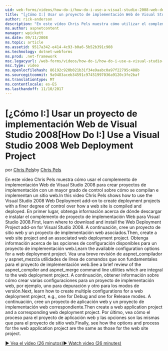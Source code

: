 ```yaml
---
uid: web-forms/videos/how-do-i/how-do-i-use-a-visual-studio-2008-web-deployment-project
title: "[¿Cómo I:] Usar un proyecto de implementación Web de Visual Studio 2008 | Documentos de Microsoft"
author: rick-anderson
description: "En este vídeo Chris Pels muestra cómo utilizar el complemento de implementación Web de Visual Studio 2008 para crear proyectos de implementación con un mayor grado de control sobre cómo..."
ms.author: aspnetcontent
manager: wpickett
ms.date: 09/11/2008
ms.topic: article
ms.assetid: 9517a342-e414-4c93-b0a6-5b52b391c908
ms.technology: dotnet-webforms
ms.prod: .net-framework
msc.legacyurl: /web-forms/videos/how-do-i/how-do-i-use-a-visual-studio-2008-web-deployment-project
msc.type: video
ms.openlocfilehash: 86192c920b021b31f34e9aabc0a97f22795c488b
ms.sourcegitcommit: 9a9483aceb34591c97451997036a9120c3fe2baf
ms.translationtype: MT
ms.contentlocale: es-ES
ms.lasthandoff: 11/10/2017
---
```

<a name="how-do-i-use-a-visual-studio-2008-web-deployment-project"></a><span data-ttu-id="98a72-103">[¿Cómo I:] Usar un proyecto de implementación Web de Visual Studio 2008</span><span class="sxs-lookup"><span data-stu-id="98a72-103">[How Do I:] Use a Visual Studio 2008 Web Deployment Project</span></span>
====================
<span data-ttu-id="98a72-104">por [Chris Pels](https://twitter.com/chrispels)</span><span class="sxs-lookup"><span data-stu-id="98a72-104">by [Chris Pels](https://twitter.com/chrispels)</span></span>

<span data-ttu-id="98a72-105">En este vídeo Chris Pels muestra cómo usar el complemento de implementación Web de Visual Studio 2008 para crear proyectos de implementación con un mayor grado de control sobre cómo se compilan e implementan un sitio web.</span><span class="sxs-lookup"><span data-stu-id="98a72-105">In this video Chris Pels shows how to use the Visual Studio 2008 Web Deployment add-on to create deployment projects with a finer degree of control over how a web site is compiled and deployed.</span></span> <span data-ttu-id="98a72-106">En primer lugar, obtenga información acerca de dónde descargar e instalar el complemento de proyecto de implementación Web para Visual Studio 2008.</span><span class="sxs-lookup"><span data-stu-id="98a72-106">First, learn where to download and install the Web Deployment Project add-on for Visual Studio 2008.</span></span> <span data-ttu-id="98a72-107">A continuación, cree un proyecto de sitio web y un proyecto de implementación web asociados.</span><span class="sxs-lookup"><span data-stu-id="98a72-107">Then, create a web site project and an associated web deployment project.</span></span> <span data-ttu-id="98a72-108">Obtenga información acerca de las opciones de configuración disponibles para un proyecto de implementación web.</span><span class="sxs-lookup"><span data-stu-id="98a72-108">Learn the available configuration options for a web deployment project.</span></span> <span data-ttu-id="98a72-109">Vea una breve revisión de aspnet\_compilador y aspnet\_mezcla utilidades de línea de comandos que son fundamentales para el proyecto de implementación web.</span><span class="sxs-lookup"><span data-stu-id="98a72-109">See a brief review of the aspnet\_compiler and aspnet\_merge command line utilities which are integral to the web deployment project.</span></span> <span data-ttu-id="98a72-110">A continuación, obtener información sobre cómo crear varias configuraciones para un proyecto de implementación web, por ejemplo, uno para depuración y otro para los modos de versión.</span><span class="sxs-lookup"><span data-stu-id="98a72-110">Next, learn how to create multiple configurations for a web deployment project, e.g., one for Debug and one for Release modes.</span></span> <span data-ttu-id="98a72-111">A continuación, cree un proyecto de aplicación web y un proyecto de implementación web correspondiente.</span><span class="sxs-lookup"><span data-stu-id="98a72-111">Then create a web application project and a corresponding web deployment project.</span></span> <span data-ttu-id="98a72-112">Por último, vea cómo el proceso para el proyecto de aplicación web y las opciones son las mismas que para el proyecto de sitio web.</span><span class="sxs-lookup"><span data-stu-id="98a72-112">Finally, see how the options and process for the web application project are the same as those for the web site project.</span></span>

[<span data-ttu-id="98a72-113">&#9654; Vea el vídeo (26 minutos)</span><span class="sxs-lookup"><span data-stu-id="98a72-113">&#9654; Watch video (26 minutes)</span></span>](https://channel9.msdn.com/Blogs/ASP-NET-Site-Videos/how-do-i-use-a-visual-studio-2008-web-deployment-project)
